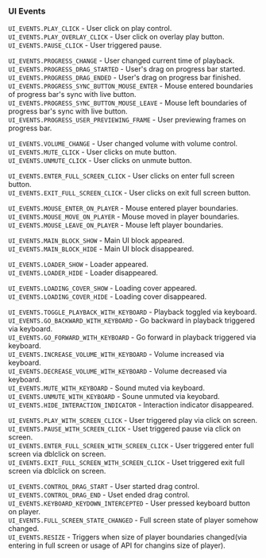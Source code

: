 ### UI Events

`UI_EVENTS.PLAY_CLICK` - User click on play control.<br/>
`UI_EVENTS.PLAY_OVERLAY_CLICK` - User click on overlay play button.<br/>
`UI_EVENTS.PAUSE_CLICK` - User triggered pause.<br/>

`UI_EVENTS.PROGRESS_CHANGE` - User changed current time of playback.<br/>
`UI_EVENTS.PROGRESS_DRAG_STARTED` - User's drag on progress bar started.<br/>
`UI_EVENTS.PROGRESS_DRAG_ENDED` - User's drag on progress bar finished.<br/>
`UI_EVENTS.PROGRESS_SYNC_BUTTON_MOUSE_ENTER` - Mouse entered boundaries of progress bar's sync with live button.<br/>
`UI_EVENTS.PROGRESS_SYNC_BUTTON_MOUSE_LEAVE` - Mouse left boundaries of  progress bar's sync with live button.<br/>
`UI_EVENTS.PROGRESS_USER_PREVIEWING_FRAME` - User previewing frames on progress bar.<br/>

`UI_EVENTS.VOLUME_CHANGE` - User changed volume with volume control.<br/>
`UI_EVENTS.MUTE_CLICK` - User clicks on mute button.<br/>
`UI_EVENTS.UNMUTE_CLICK` - User clicks on unmute button.<br/>

`UI_EVENTS.ENTER_FULL_SCREEN_CLICK` - User clicks on enter full screen button.<br/>
`UI_EVENTS.EXIT_FULL_SCREEN_CLICK` -  User clicks on exit full screen button.<br/>

`UI_EVENTS.MOUSE_ENTER_ON_PLAYER` - Mouse entered player boundaries.<br/>
`UI_EVENTS.MOUSE_MOVE_ON_PLAYER` - Mouse moved in player boundaries.<br/>
`UI_EVENTS.MOUSE_LEAVE_ON_PLAYER` - Mouse left player boundaries.<br/>

`UI_EVENTS.MAIN_BLOCK_SHOW` - Main UI block appeared.<br/>
`UI_EVENTS.MAIN_BLOCK_HIDE` - Main UI block disappeared.<br/>

`UI_EVENTS.LOADER_SHOW` - Loader appeared.<br/>
`UI_EVENTS.LOADER_HIDE` - Loader disappeared.<br/>

`UI_EVENTS.LOADING_COVER_SHOW` - Loading cover appeared.<br/>
`UI_EVENTS.LOADING_COVER_HIDE` - Loading cover disappeared.<br/>

`UI_EVENTS.TOGGLE_PLAYBACK_WITH_KEYBOARD` - Playback toggled via keyboard.<br/>
`UI_EVENTS.GO_BACKWARD_WITH_KEYBOARD` - Go backward in playback triggered via keyboard.<br/>
`UI_EVENTS.GO_FORWARD_WITH_KEYBOARD` - Go forward in playback triggered via keyboard.<br/>
`UI_EVENTS.INCREASE_VOLUME_WITH_KEYBOARD` - Volume increased via keyboard.<br/>
`UI_EVENTS.DECREASE_VOLUME_WITH_KEYBOARD` - Volume decreased via keyboard.<br/>
`UI_EVENTS.MUTE_WITH_KEYBOARD` - Sound muted via keyboard.<br/>
`UI_EVENTS.UNMUTE_WITH_KEYBOARD` - Soune unmuted via keyobard.<br/>
`UI_EVENTS.HIDE_INTERACTION_INDICATOR` - Interaction indicator disappeared.<br/>

`UI_EVENTS.PLAY_WITH_SCREEN_CLICK` - User triggered play via click on screen.<br/>
`UI_EVENTS.PAUSE_WITH_SCREEN_CLICK` - Uset triggered pause via click on screen.<br/>
`UI_EVENTS.ENTER_FULL_SCREEN_WITH_SCREEN_CLICK` - User triggered enter full screen via dblclick on screen.<br/>
`UI_EVENTS.EXIT_FULL_SCREEN_WITH_SCREEN_CLICK` - Uset triggered exit full screen via dblclick on screen.<br/>

`UI_EVENTS.CONTROL_DRAG_START` - User started drag control.<br/>
`UI_EVENTS.CONTROL_DRAG_END` - Uset ended drag control.<br/>
`UI_EVENTS.KEYBOARD_KEYDOWN_INTERCEPTED` - User pressed keyboard button on player.<br/>
`UI_EVENTS.FULL_SCREEN_STATE_CHANGED` - Full screen state of player somehow changed.<br/>
`UI_EVENTS.RESIZE` - Triggers when size of player boundaries changed(via entering in full screen or usage of API for changins size of player).<br/>
